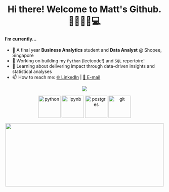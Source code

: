 <h1 align="center">
Hi there! Welcome to Matt's Github. 👋🥸🍻🧋💻
</h1>

#### I’m currently...
- 💬 A final year **Business Analytics** student and **Data Analyst** @ Shopee, Singapore
- 🔭 Working on building my `Python` (leetcode!) and `SQL` repertoire!
- 🌱 Learning about delivering impact through data-driven insights and statistical analyses
- 📫 How to reach me: [🌐 LinkedIn](https://www.linkedin.com/in/matthewmcsl/) | [📧 E-mail](matthew97chan@gmail.com)



<p align="center">
      
<a href="https://github.com/anuraghazra/github-readme-stats">
  <img align='center' src='https://github-readme-stats.vercel.app/api?username=Matthewmcsl&theme=gruvbox_light)'/>
</a>
      </p>  


<p align="center">
      <img src="https://www.vectorlogo.zone/logos/python/python-icon.svg" alt="python" width="70" height="70"/>
      <img src="https://www.vectorlogo.zone/logos/jupyter/jupyter-icon.svg" alt="ipynb" width="70" height="70"/>
      <img src="https://www.vectorlogo.zone/logos/postgresql/postgresql-icon.svg" alt="postgres" width="70" height="70"/>
      <img src="https://www.vectorlogo.zone/logos/git-scm/git-scm-icon.svg" alt="git" width="70" height="70"/>
  </p> 

<div align="center">
      <img width="500" height="200" src="https://user-images.githubusercontent.com/62096792/158171699-6a70c7b3-1e4f-49d0-aa32-911342cf90c1.png">
      </div>
  
 
 


